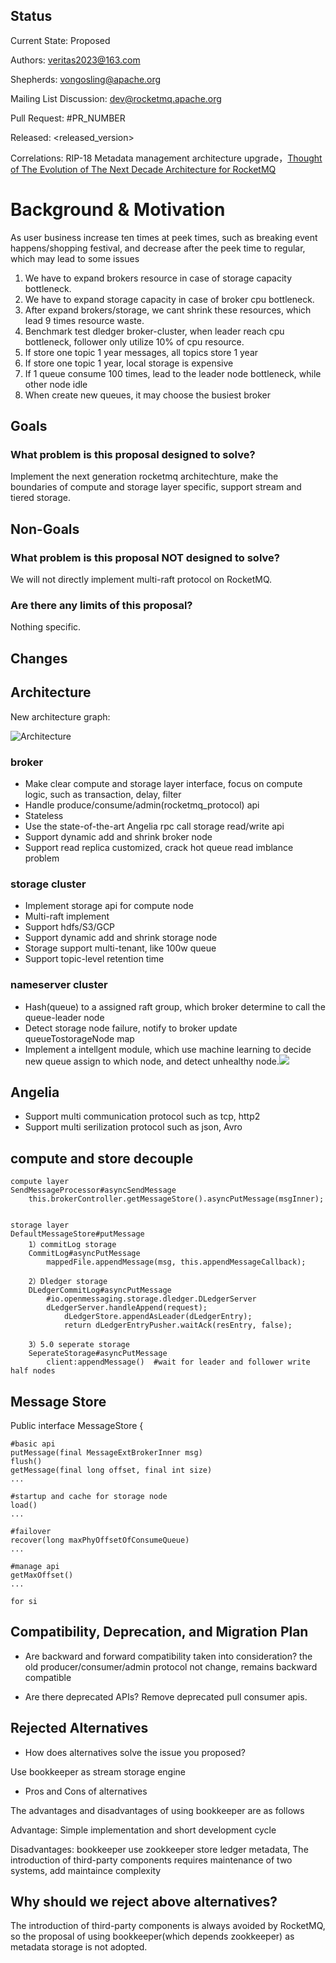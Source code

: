 
## Status
Current State: Proposed 

Authors: veritas2023@163.com 

Shepherds: vongosling@apache.org

Mailing List Discussion: dev@rocketmq.apache.org

Pull Request: #PR_NUMBER

Released: <released_version>   

Correlations: RIP-18 Metadata management architecture upgrade，[Thought of The Evolution of The Next Decade Architecture for RocketMQ](https://lists.apache.org/thread.html/83a0411c25868a3bc8acf949c8489604a02b76498ded0219959b7912%40%3Cdev.rocketmq.apache.org%3E)

# Background & Motivation

As user business increase ten times at peek times, such as breaking event happens/shopping festival, and decrease after the peek time to regular, which may lead to some issues

1. We have to expand brokers resource in case of storage capacity bottleneck.
2. We have to expand storage capacity in case of broker cpu bottleneck.
3. After expand brokers/storage, we cant shrink these resources, which lead 9 times resource waste.
4. Benchmark test dledger broker-cluster, when leader reach cpu bottleneck, follower only utilize 10% of cpu resource.
5. If store one topic 1 year messages, all topics store 1 year
6. If store one topic 1 year, local storage is expensive
7. If 1 queue consume 100 times, lead to the leader node bottleneck, while other node idle
8. When create new queues, it may choose the busiest broker

## Goals

### What problem is this proposal designed to solve?

Implement the next generation rocketmq architechture, make the boundaries of compute and storage layer specific, support stream and tiered storage.


## Non-Goals

### What problem is this proposal NOT designed to solve?

We will not directly implement multi-raft protocol on RocketMQ.

### Are there any limits of this proposal?

Nothing specific.

## Changes

## Architecture

New architecture graph: 


![Architecture](https://codimd.s3.shivering-isles.com/demo/uploads/upload_dd960a30ebdbc1afc85815b46041740c.png)



### broker
* Make clear compute and storage layer interface, focus on compute logic, such as transaction, delay, filter
* Handle produce/consume/admin(rocketmq_protocol) api
* Stateless
* Use the state-of-the-art Angelia rpc call storage read/write api
* Support dynamic add and shrink broker node
* Support read replica customized, crack hot queue read imblance problem

### storage cluster
* Implement storage api for compute node
* Multi-raft implement
* Support hdfs/S3/GCP
* Support dynamic add and shrink storage node
* Storage support multi-tenant, like 100w queue
* Support topic-level retention time

### nameserver cluster
* Hash(queue) to a assigned raft group, which broker determine to call the queue-leader node
* Detect storage node failure, notify to broker update queueTostorageNode map 
* Implement a intellgent module, which use machine learning to decide new queue assign to which node, and detect unhealthy node.![](https://)

## Angelia

* Support multi communication protocol such as tcp, http2
* Support multi serilization protocol such as json, Avro


## compute and store decouple
```
compute layer
SendMessageProcessor#asyncSendMessage
    this.brokerController.getMessageStore().asyncPutMessage(msgInner);


storage layer
DefaultMessageStore#putMessage
    1）commitLog storage
	CommitLog#asyncPutMessage
		mappedFile.appendMessage(msg, this.appendMessageCallback);

    2）Dledger storage
    DLedgerCommitLog#asyncPutMessage
        #io.openmessaging.storage.dledger.DLedgerServer
        dLedgerServer.handleAppend(request);         
            dLedgerStore.appendAsLeader(dLedgerEntry);
            return dLedgerEntryPusher.waitAck(resEntry, false);
    
    3）5.0 seperate storage
    SeperateStorage#asyncPutMessage
        client:appendMessage()  #wait for leader and follower write half nodes
```

## Message Store
Public interface MessageStore {

```
#basic api
putMessage(final MessageExtBrokerInner msg)
flush()
getMessage(final long offset, final int size)
...

#startup and cache for storage node
load()
...

#failover
recover(long maxPhyOffsetOfConsumeQueue)
...

#manage api
getMaxOffset()
...

for si
```

## Compatibility, Deprecation, and Migration Plan
* Are backward and forward compatibility taken into consideration?
the old producer/consumer/admin protocol not change, remains backward compatible

* Are there deprecated APIs?
Remove deprecated pull consumer apis.


## Rejected Alternatives
* How does alternatives solve the issue you proposed?

Use bookkeeper as stream storage engine

* Pros and Cons of alternatives

The advantages and disadvantages of using bookkeeper are as follows

Advantage: Simple implementation and short development cycle

Disadvantages: bookkeeper use zookkeeper store ledger metadata,  The introduction of third-party components requires maintenance of two systems, add maintaince complexity

## Why should we reject above alternatives?

The introduction of third-party components is always avoided by RocketMQ, so the proposal of using bookkeeper(which depends zookkeeper) as metadata storage is not adopted.